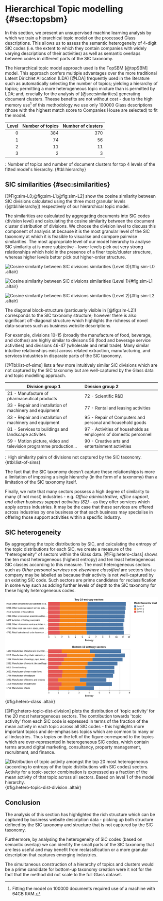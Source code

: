 # Hierarchical Topic modelling {#sec:topsbm}

In this section, we present an unsupervised machine learning analysis by which we train a hierarchical topic model on the processed Glass descriptions.
This allows us to assess the semantic heterogeneity of 4-digit SIC codes
(i.e. the extent to which they contain companies with widely varying descriptions of their activities)
as well as semantic overlaps between codes in different parts of the SIC taxonomy.

The hierarchical topic model approach used is the TopSBM [@topSBM] model.
This approach confers multiple advantages over the more traditional Latent Dirichlet Allocation (LDA) [@LDA] frequently used in the literature such as automatically selecting the number of topics; yielding a hierarchy of topics; permitting a more heterogeneous topic mixture than is permitted by LDA; and, crucially for the analysis of [@sec:similarities] generating document clusters.
Theese benefits are not without cost - due to the high memory use[^ram] of this methodology we use only $100000$ Glass descriptions (those with the highest match score to Companies House are selected) to fit the model.

[^ram]: Fitting the model on $100000$ documents required use of a machine with 64GB RAM.

| Level | Number of topics | Number of clusters |
| ----: | ---------------: | -----------------: |
|     0 |              384 |                370 |
|     1 |               74 |                 56 |
|     2 |               11 |                 11 |
|     3 |                2 |                  3 |

: Number of topics and number of document clusters for top 4 levels of the fitted model's hierarchy. {#tbl:hierarchy}

## SIC similarities {#sec:similarities}

[@Fig:sim-L0;@fig:sim-L1;@fig:sim-L2] show the cosine similarity between SIC divisions calculated using the three most granular levels ([@tbl:hierarchy]) respectively of our hierarchical topic model.

The similarities are calculated by aggregating documents into SIC codes (division level) and calculating the cosine similarity between the document cluster distribution of divisions.
We choose the division level to discuss this component of analysis at because it is the most granular level of the SIC taxonomy at which it is feasible to visualise and compare pairwise similarities.
The most appropriate level of our model hierarchy to analyse SIC similarity at is more subjective -
lower levels pick out very strong relationships which hold in the presence of a finer topic/cluster structure, whereas 
higher levels better pick out higher-order structure.

![Cosine similarity between SIC divisions similarities (Level 0)](figures/topsbm/SIC2_similarity-model_L0.png){#fig:sim-L0 .altair}


![Cosine similarity between SIC divisions similarities (Level 1)](figures/topsbm/SIC2_similarity-model_L1.png){#fig:sim-L1 .altair}


![Cosine similarity between SIC divisions similarities (Level 2)](figures/topsbm/SIC2_similarity-model_L2.png){#fig:sim-L2 .altair}


The diagonal block-structure (particuarly visible in [@fig:sim-L2]) corresponds to the SIC taxonomy structure; however there is also significant off-diagonal structure which highlights the richness of novel data-sources such as business website descriptions.

For example, divisions 10-15 (broadly the manufacture of food, beverage, and clothes) are highly similar to divisons 56 (food and beverage service activities) and divisions 46-47 (wholesale and retail trade).
Many similar intuitive relationships exist across related extraction, manufacturing, and services industries in disparate parts of the SIC taxonomy.

[@Tbl:list-of-sims] lists a few more intuitively similar SIC divisions which are not captured by the SIC taxonomy but are well-captured by the Glass data and topic modelling approach.

| Division group 1                                                  | Division group 2                                                 |
| ----------------------------------------------------------------- | :--------------------------------------------------------------- |
| 21 - Manufacture of pharmaceutical products                       | 72 - Scientific R&D                                              |
| 33 - Repair and installation of machinery and equipment           | 77 - Rental and leasing activities                               |
| 33 - Repair and installation of machinery and equipment           | 95 - Repair of Computers and personal and household goods        |
| 81 - Services to buildings and landscape activites                | 97 - Activities of households as employers of domestic personnel |
| 59 - Motion picture, video and television programme production... | 90 - Creative arts and entertainment activities                  |

: High similarity pairs of divisions not captured by the SIC taxonomy. {#tbl:list-of-sims}


The fact that the SIC taxonomy doesn't capture these relationships is more a limitation of imposing a single hierarchy (in the form of a taxonomy) than a limitation of the SIC taxonomy itself.

Finally, we note that many sectors possess a high degree of similarity to many (if not most) industries -
 e.g. _Office administrative, office support, and other business support activities (82)_ - 
 as they offer services which apply across industries.
It may be the case that these services are offered across industries by one business or that each business may specialise in offering those support activities within a specific industry.

## SIC heterogeneity

By aggregating the topic distributions by SIC, and calculating the entropy of the topic distributions for each SIC, we create a measure of the "heterogeneity" of sectors within the Glass data.
[@Fig:hetero-class] shows the ten most heterogeneous (highest entropy) and ten least heterogeneous SIC classes according to this measure.
The most heterogeneous sectors such as _Other personal services not elsewhere classified_ are sectors that a company may be labelled as because their activity is not well-captured by an existing SIC code.
Such sectors are prime candidates for reclassification in some way such as adding further levels of depth to the SIC taxonomy for these highly heterogeneous codes.

![Ten most heterogeneous (highest entropy) and ten least heterogeneous SIC classes calculated according to the entropy of the topic distributions of each SIC class.](figures/topsbm/SIC4_entropy.png){#fig:hetero-class .altair}

[@Fig:hetero-topic-dist-division] plots the distribution of 'topic activity' for the 20 most heterogeneous sectors.
The contribution towards 'topic activity' from each SIC code is expressed in terms of the fraction of the mean activity in each topic across all SIC codes -
this highlights more important topics and de-emphasises topics which are common to many or all industries.
Thus topics on the left of the figure correspond to the topics which are over-represented in heterogeneous SIC codes, which contain terms around digital marketing, consultancy, property management, recruitment, and finance.

![Distribution of topic activity amongst the top 20 most heterogeneous (according to entropy of the topic distributions with SIC codes) sectors. Activity for a topic-sector combination is expressed as a fraction of the mean activity of that topic across all sectors. Based on level 1 of the model hierarchy.](figures/topsbm/SIC4_hetero_topicdist_L1.png){#fig:hetero-topic-dist-division .altair}

## Conclusion

The analysis of this section has highlighted the rich structure which can be captured by business website description data - picking up both structure defined by the SIC taxonomy and structure that is not captured by the SIC taxonomy.

Furthermore, by analysing the heterogeneity of SIC codes (based on semantic overlap) we can identify the small parts of the SIC taxonomy that are less useful and may benefit from reclassification or a more granular description that captures emerging industries.

The simultaneous construction of a hierarchy of topics and clusters would be a prime candidate for bottom-up taxonomy creation were it not for the fact that the method did not scale to the full Glass dataset.
